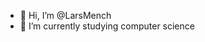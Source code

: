 - 👋 Hi, I’m @LarsMench
- 🌱 I’m currently studying computer science

<!---
LarsMench/LarsMench is a ✨ special ✨ repository because its `README.md` (this file) appears on your GitHub profile.
You can click the Preview link to take a look at your changes.
--->
